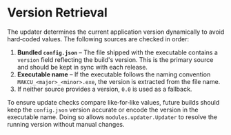 # Version Retrieval

The updater determines the current application version dynamically to avoid
hard‑coded values. The following sources are checked in order:

1. **Bundled `config.json`** – The file shipped with the executable contains a
   `version` field reflecting the build's version. This is the primary source
   and should be kept in sync with each release.
2. **Executable name** – If the executable follows the naming convention
   `MAKCU_<major>_<minor>.exe`, the version is extracted from the file name.
3. If neither source provides a version, `0.0` is used as a fallback.

To ensure update checks compare like‑for‑like values, future builds should keep
the `config.json` version accurate or encode the version in the executable
name. Doing so allows `modules.updater.Updater` to resolve the running version
without manual changes.

